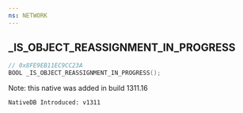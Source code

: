 ```yaml
---
ns: NETWORK
---
```

## _IS_OBJECT_REASSIGNMENT_IN_PROGRESS

```c
// 0x8FE9EB11EC9CC23A
BOOL _IS_OBJECT_REASSIGNMENT_IN_PROGRESS();
```

Note: this native was added in build 1311.16

```
NativeDB Introduced: v1311
```

